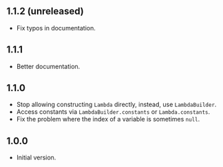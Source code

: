 ## 1.1.2 (unreleased)

- Fix typos in documentation.

## 1.1.1

- Better documentation.

## 1.1.0

- Stop allowing constructing `Lambda` directly, instead, use `LambdaBuilder`.
- Access constants via `LambdaBuilder.constants` or `Lambda.constants`.
- Fix the problem where the index of a variable is sometimes `null`.

## 1.0.0

- Initial version.
